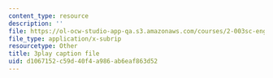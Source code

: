 ```yaml
---
content_type: resource
description: ''
file: https://ol-ocw-studio-app-qa.s3.amazonaws.com/courses/2-003sc-engineering-dynamics-fall-2011/d1067152c59d40f4a986ab6eaf863d52_d00XI_UTKQo.srt
file_type: application/x-subrip
resourcetype: Other
title: 3play caption file
uid: d1067152-c59d-40f4-a986-ab6eaf863d52
---
```


